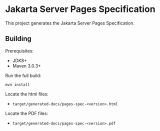 Jakarta Server Pages Specification
============================

This project generates the Jakarta Server Pages Specification.

Building
--------

Prerequisites:

* JDK8+
* Maven 3.0.3+

Run the full build:

`mvn install`

Locate the html files:
- `target/generated-docs/pages-spec-<version>.html`

Locate the PDF files:
- `target/generated-docs/pages-spec-<version>.pdf`
